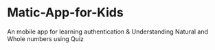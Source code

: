 # Matic-App-for-Kids
An mobile app for learning authentication &amp; Understanding Natural and Whole numbers using Quiz
